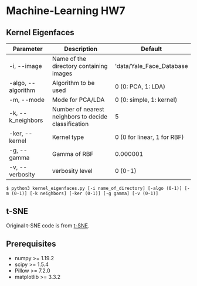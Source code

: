 # Machine-Learning HW7

## Kernel Eigenfaces  
|Parameter|Description|Default|
|---|---|---|
|-i, --image|Name of the directory containing images|'data/Yale_Face_Database|
|-algo, --algorithm|Algorithm to be used|0 (0: PCA, 1: LDA)|
|-m, --mode|Mode for PCA/LDA|0 (0: simple, 1: kernel)|
|-k, --k_neighbors|Number of nearest neighbors to decide classification|5|
|-ker, --kernel|Kernel type|0 (0 for linear, 1 for RBF)|
|-g, --gamma|Gamma of RBF|0.000001|
|-v, --verbosity|verbosity level|0 (0-1)|
```shell
$ python3 kernel_eigenfaces.py [-i name_of_directory] [-algo (0-1)] [-m (0-1)] [-k neighbors] [-ker (0-1)] [-g gamma] [-v (0-1)]
```

## t-SNE  
Original t-SNE code is from [t-SNE](https://lvdmaaten.github.io/tsne/).  

## Prerequisites
* numpy >= 1.19.2
* scipy >= 1.5.4
* Pillow >= 7.2.0
* matplotlib >= 3.3.2